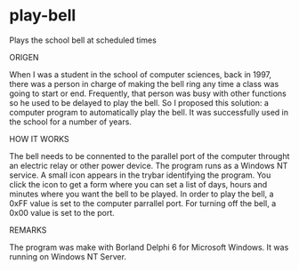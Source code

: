 # play-bell
Plays the school bell at scheduled times

ORIGEN

When I was a student in the school of computer sciences, back in 1997, there was a person in charge of making the bell ring any time a class was going to start or end. Frequently, that person was busy with other functions so he used to be delayed to play the bell. So I proposed this solution: a computer program to automatically play the bell. It was successfully used in the school for a number of years.

HOW IT WORKS

The bell needs to be connented to the parallel port of the computer throught an electric relay or other power device. The program runs as a Windows NT service. A small icon appears in the trybar identifying the program. You click the icon to get a form where you can set a list of days, hours and minutes where you want the bell to be played. In order to play the bell, a 0xFF value is set to the computer parrallel port. For turning off the bell, a 0x00 value is set to the port.

REMARKS

The program was make with Borland Delphi 6 for Microsoft Windows. It was running on Windows NT Server. 

